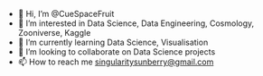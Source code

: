- 👋 Hi, I’m @CueSpaceFruit
- 👀 I’m interested in Data Science, Data Engineering, Cosmology, Zooniverse, Kaggle
- 🌱 I’m currently learning Data Science, Visualisation
- 💞️ I’m looking to collaborate on Data Science projects
- 📫 How to reach me singularitysunberry@gmail.com

<!---
CueSpaceFruit/CueSpaceFruit is a ✨ special ✨ repository because its `README.md` (this file) appears on your GitHub profile.
You can click the Preview link to take a look at your changes.
--->
